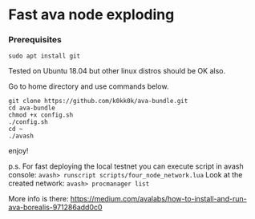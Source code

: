 # Fast ava node exploding

### Prerequisites

`sudo apt install git`

Tested on Ubuntu 18.04 but other linux distros should be OK also.

Go to home directory and use commands below.

```
git clone https://github.com/k0kk0k/ava-bundle.git
cd ava-bundle
chmod +x config.sh
./config.sh
cd ~
./avash
```

enjoy!

p.s. For fast deploying the local testnet you can execute script in avash console:
`avash> runscript scripts/four_node_network.lua`
Look at the created network:
`avash> procmanager list`

More info is there: https://medium.com/avalabs/how-to-install-and-run-ava-borealis-971286add0c0
